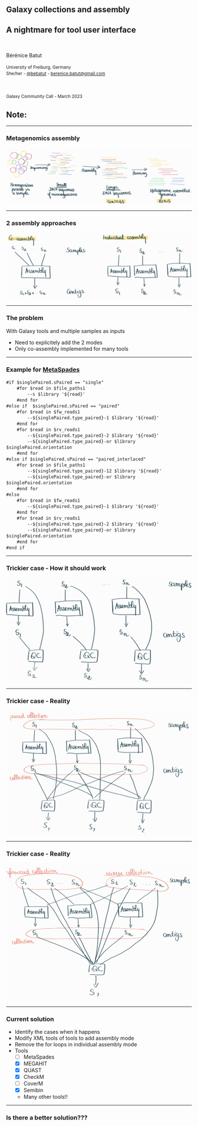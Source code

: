 <!-- .slide: data-background="images/index.jpg" data-state="dim-background" -->
## Galaxy collections and assembly
## A nightmare for tool user interface

<br>

Bérénice Batut

<small>University of Freiburg, Germany <br> She/her - <i class="fab fa-twitter"></i> <i class="fab fa-github"></i> [@bebatut](twitter.com/bebatut) - <i class="fas fa-envelope"></i> berenice.batut@gmail.com</small>

<br>

<small>Galaxy Community Call - March 2023</small>


<small style="position: absolute; right: 0%; font-size: 0.2em; bottom: -20%;">Photo by [Ketut Subiyanto](https://www.pexels.com/@ketut-subiyanto/) from [Pexels](https://www.pexels.com/photo/stressed-black-male-entrepreneur-working-on-laptop-in-park-4560092/)</small>


Note:
-

---
### Metagenomics assembly

![](images/mags_building.png)

---
### 2 assembly approaches

![](images/modes.png)

---
### The problem

With Galaxy tools and multiple samples as inputs
- Need to explicitely add the 2 modes
- Only co-assembly implemented for many tools

----
### Example for [MetaSpades](https://github.com/galaxyproject/tools-iuc/blob/main/tools/spades/macros.xml)

```
#if $singlePaired.sPaired == "single"
    #for $read in $file_paths1
        --s $library '${read}'
    #end for
#else if  $singlePaired.sPaired == "paired"
    #for $read in $fw_reads1
        --${singlePaired.type_paired}-1 $library '${read}'
    #end for
    #for $read in $rv_reads1
        --${singlePaired.type_paired}-2 $library '${read}'
        --${singlePaired.type_paired}-or $library $singlePaired.orientation
    #end for
#else if $singlePaired.sPaired == "paired_interlaced"
    #for $read in $file_paths1
        --${singlePaired.type_paired}-12 $library '${read}'
        --${singlePaired.type_paired}-or $library $singlePaired.orientation
    #end for
#else
    #for $read in $fw_reads1
        --${singlePaired.type_paired}-1 $library '${read}'
    #end for
    #for $read in $rv_reads1
        --${singlePaired.type_paired}-2 $library '${read}'
        --${singlePaired.type_paired}-or $library $singlePaired.orientation
    #end for
#end if
```

---
### Trickier case - How it should work

![](images/assembly_qc.png)

----
### Trickier case - Reality

![](images/assembly_qc_paired_collections.png)

----
### Trickier case - Reality

![](images/assembly_qc_2_collections.png)

---
### Current solution

- Identify the cases when it happens
- Modify XML tools of tools to add assembly mode
- Remove the for loops in individual assembly mode
- Tools
    - [ ] MetaSpades
    - [X] MEGAHIT
    - [X] QUAST
    - [X] CheckM
    - [ ] CoverM
    - [X] Semibin
    - Many other tools!!


---
### Is there a better solution???

